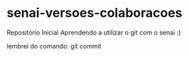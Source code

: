 # senai-versoes-colaboracoes
Repositório Inicial
Aprendendo a utilizar o git com o senai :)

lembrei do comando: git commit
